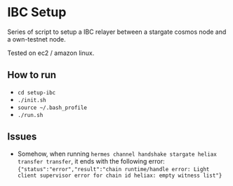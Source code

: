 # IBC Setup

Series of script to setup a IBC relayer between a stargate cosmos node and a own-testnet node.

Tested on ec2 / amazon linux.

## How to run

- `cd setup-ibc`
- `./init.sh`
- `source ~/.bash_profile`
- `./run.sh`

## Issues

- Somehow, when running `hermes channel handshake stargate heliax transfer transfer`, it ends with the following error: 
  ```{"status":"error","result":"chain runtime/handle error: Light client supervisor error for chain id heliax: empty witness list"}```
